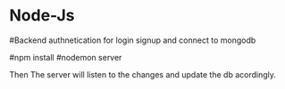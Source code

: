 # Node-Js 

#Backend authnetication for login signup and connect to mongodb

#npm install
#nodemon server

Then
The server will listen to the changes and update the db acordingly.
